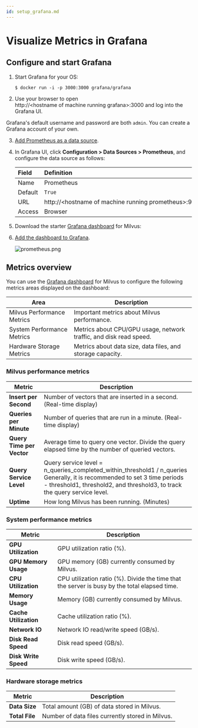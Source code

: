 ```yaml
---
id: setup_grafana.md
---
```



# Visualize Metrics in Grafana

## Configure and start Grafana

1. Start Grafana for your OS:

   ```shell
   $ docker run -i -p 3000:3000 grafana/grafana
   ```

2. Use your browser to open http://&lt;hostname&nbsp;of&nbsp;machine&nbsp;running&nbsp;grafana&gt;:3000 and log into the Grafana UI.

<div class="alert note">
Grafana's default username and password are both <code>admin</code>. You can create a Grafana account of your own.
</div>

3. [Add Prometheus as a data source](https://grafana.com/docs/grafana/latest/features/datasources/add-a-data-source/).
   
4. In Grafana UI, click **Configuration > Data Sources > Prometheus**, and configure the data source as follows:

   | Field   | Definition                                             |
   | :------ | :----------------------------------------------------- |
   | Name    | Prometheus                                             |
   | Default | `True`                                                   |
   | URL     | http://&lt;hostname&nbsp;of&nbsp;machine&nbsp;running&nbsp;prometheus&gt;:9090 |
   | Access  | Browser                                                |

5. Download the starter [Grafana dashboard](https://github.com/milvus-io/docs/blob/v{{var.release_version}}/assets/monitoring/dashboard.json) for Milvus:


6. [Add the dashboard to Grafana](http://docs.grafana.org/reference/export_import/#importing-a-dashboard).

   ![prometheus.png](../../../../assets/prometheus.png)


## Metrics overview

You can use the [Grafana dashboard](https://github.com/milvus-io/docs/blob/v{{var.release_version}}/assets/monitoring/dashboard.json) for Milvus to configure the following metrics areas displayed on the dashboard:


| Area             | Description                                                |
| ---------------- | ---------------------------------------------------------- |
| Milvus Performance Metrics | Important metrics about Milvus performance.                |
| System Performance Metrics | Metrics about CPU/GPU usage, network traffic, and disk read speed.          |
| Hardware Storage Metrics  | Metrics about data size, data files, and storage capacity. |

### Milvus performance metrics

| Metric                    | Description                                                  |
| ------------------------- | ------------------------------------------------------------ |
| **Insert per Second**     | Number of vectors that are inserted in a second. (Real-time display) |
| **Queries per Minute**    | Number of queries that are run in a minute. (Real-time display) |
| **Query Time per Vector** | Average time to query one vector. Divide the query elapsed time by the number of queried vectors. |
| **Query Service Level**   | Query service level = n_queries_completed_within_threshold1 / n_queries <br/>Generally, it is recommended to set 3 time periods - threshold1, threshold2, and threshold3, to track the query service level. |
| **Uptime**                | How long Milvus has been running. (Minutes)                  |

### System performance metrics

| Metric                | Description                                                  |
| --------------------- | ------------------------------------------------------------ |
| **GPU Utilization**   | GPU utilization ratio (%).                                   |
| **GPU Memory Usage**  | GPU memory (GB) currently consumed by Milvus.                |
| **CPU Utilization**   | CPU utilization ratio (%). Divide the time that the server is busy by the total elapsed time. |
| **Memory Usage**      | Memory (GB) currently consumed by Milvus.                    |
| **Cache Utilization** | Cache utilization ratio (%).                                 |
| **Network IO**        | Network IO read/write speed (GB/s).                          |
| **Disk Read Speed**   | Disk read speed (GB/s).                                      |
| **Disk Write Speed**  | Disk write speed (GB/s).                                     |

### Hardware storage metrics

| Metric         | Description                                      |
| -------------- | ------------------------------------------------ |
| **Data Size**  | Total amount (GB) of data stored in Milvus.      |
| **Total File** | Number of data files currently stored in Milvus. |

